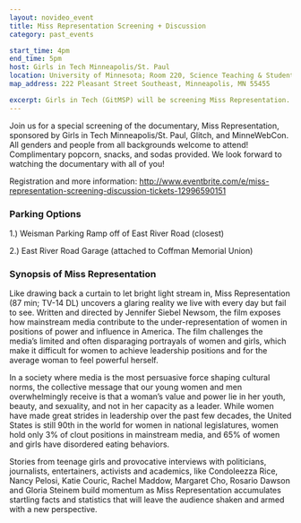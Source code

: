 ```yaml
---
layout: novideo_event
title: Miss Representation Screening + Discussion
category: past_events

start_time: 4pm
end_time: 5pm
host: Girls in Tech Minneapolis/St. Paul
location: University of Minnesota; Room 220, Science Teaching & Student Services
map_address: 222 Pleasant Street Southeast, Minneapolis, MN 55455

excerpt: Girls in Tech (GitMSP) will be screening Miss Representation. This documentary examines how mainstream media contributes to the under-representation of women in positions of power and influence in America--including coding!
---
```


Join us for a special screening of the documentary, Miss Representation, sponsored by Girls in Tech Minneapolis/St. Paul, Glitch, and MinneWebCon. All genders and people from all backgrounds welcome to attend! Complimentary popcorn, snacks, and sodas provided. We look forward to watching the documentary with all of you!

Registration and more information: http://www.eventbrite.com/e/miss-representation-screening-discussion-tickets-12996590151

### Parking Options

1.) Weisman Parking Ramp off of East River Road (closest)

2.) East River Road Garage (attached to Coffman Memorial Union)

### Synopsis of Miss Representation

Like drawing back a curtain to let bright light stream in, Miss Representation (87 min; TV-14 DL) uncovers a glaring reality we live with every day but fail to see. Written and directed by Jennifer Siebel Newsom, the film exposes how mainstream media contribute to the under-representation of women in positions of power and influence in America. The film challenges the media’s limited and often disparaging portrayals of women and girls, which make it difficult for women to achieve leadership positions and for the average woman to feel powerful herself.

In a society where media is the most persuasive force shaping cultural norms, the collective message that our young women and men overwhelmingly receive is that a woman’s value and power lie in her youth, beauty, and sexuality, and not in her capacity as a leader. While women have made great strides in leadership over the past few decades, the United States is still 90th in the world for women in national legislatures, women hold only 3% of clout positions in mainstream media, and 65% of women and girls have disordered eating behaviors.

Stories from teenage girls and provocative interviews with politicians, journalists, entertainers, activists and academics, like Condoleezza Rice, Nancy Pelosi, Katie Couric, Rachel Maddow, Margaret Cho, Rosario Dawson and Gloria Steinem build momentum as Miss Representation accumulates startling facts and statistics that will leave the audience shaken and armed with a new perspective.
